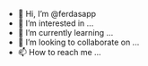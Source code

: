 - 👋 Hi, I’m @ferdasapp
- 👀 I’m interested in ...
- 🌱 I’m currently learning ...
- 💞️ I’m looking to collaborate on ...
- 📫 How to reach me ...

<!---
ferdasapp/ferdasapp is a ✨ special ✨ repository because its `README.md` (this file) appears on your GitHub profile.
You can click the Preview link to take a look at your changes.
--->
